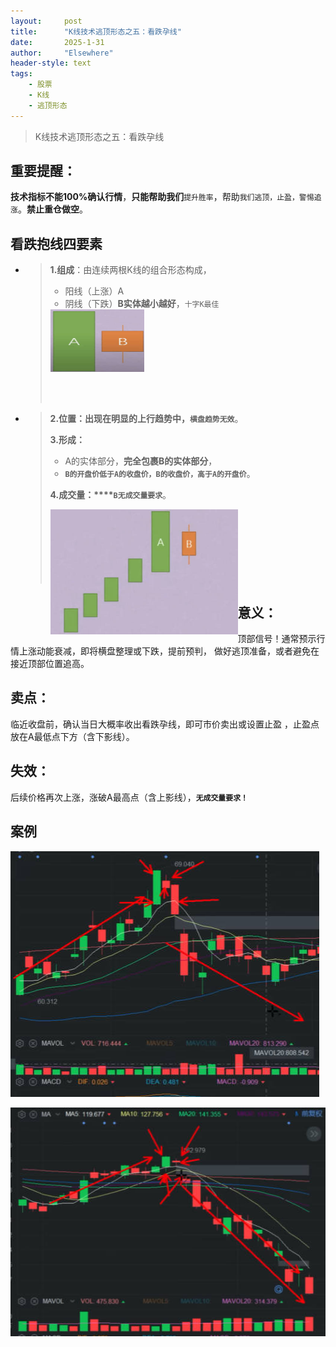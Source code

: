 ```yaml
---
layout: 	post
title: 		"K线技术逃顶形态之五：看跌孕线"
date:       2025-1-31
author: 	"Elsewhere"
header-style: text
tags:
    - 股票  
    - K线
    - 逃顶形态 
---
```


> K线技术逃顶形态之五：看跌孕线

## 重要提醒：

**技术指标不能100%确认行情**，**只能帮助我们**`提升胜率`，帮助`我们逃顶，止盈，警惕追涨`。**禁止重仓做空**。



## 看跌抱线四要素

- >**1.组成**：由连续两根K线的组合形态构成，
   >
   >- 阳线（上涨）A
   > - 阴线（下跌）**B实体越小越好**，`十字K最佳`
   > 
   ><img src="/img/2025/01-31-29/1-1.jpg" width = "150" height = "100"  align=left />
   >
   ><br><br><br><br><br><br><br><br>
   
   
   
- > **2.位置：**出现在明显的**上行趋势中，`横盘趋势无效`**。
  >
  > **3.形成：**
  >
  > - A的实体部分，**完全包裹B的实体部分**，
  > - **`B的开盘价低于A的收盘价，B的收盘价，高于A的开盘价`**。
  >
  > **4.成交量：****`B无成交量要求`**。
  >
  > 
  >
  > <img src="/img/2025/01-31-29/2-1.jpg" width = "300" height = "200"  align=left />
  >
  > <br><br><br><br><br><br><br>





## 意义：
顶部信号！通常预示行情上涨动能衰减，即将横盘整理或下跌，提前预判，
做好逃顶准备，或者避免在接近顶部位置追高。

## 卖点：
临近收盘前，确认当日大概率收出看跌孕线，即可市价卖出或设置止盈
，止盈点放在A最低点下方（含下影线）。

## 失效：
后续价格再次上涨，涨破A最高点（含上影线），**`无成交量要求！`**



## 案例

![img](/img/2025/01-31-29/4.jpg)

![img](/img/2025/01-31-29/5.jpg)



